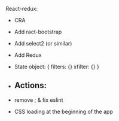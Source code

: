 React-redux:
- CRA
- Add ract-bootstrap
- Add select2 (or similar)
- Add Redux
- State object:
{
  filters: {}
  xfilter: {}
}
- Actions:
  -





- remove ; & fix eslint
- CSS loading at the beginning of the app
